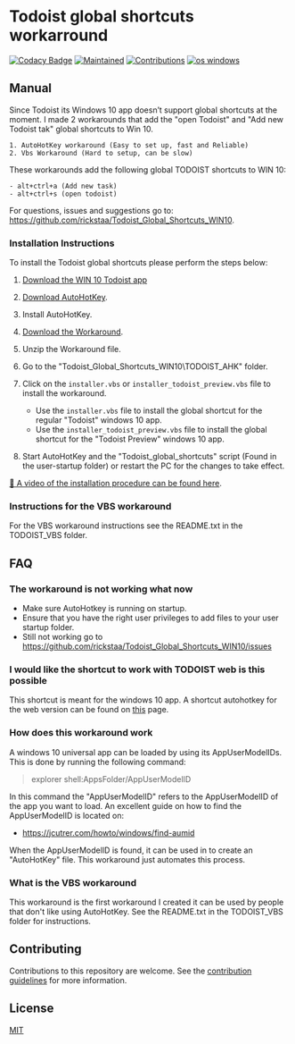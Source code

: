 # Todoist global shortcuts workarround

[![Codacy Badge](https://api.codacy.com/project/badge/Grade/e75853cacd46490a85cd32996479f160)](https://www.codacy.com/app/rickstaa/Todoist_Global_Shortcuts_WIN10?utm_source=github.com&utm_medium=referral&utm_content=rickstaa/Todoist_Global_Shortcuts_WIN10&utm_campaign=Badge_Grade)
[![Maintained](https://img.shields.io/badge/Maintained%3F-yes-green)](https://github.com/rickstaa/Todoist_Global_Shortcuts_WIN10/pulse)
[![Contributions](https://img.shields.io/badge/contributions-welcome-orange.svg)](contributing.md)
[![os windows](https://img.shields.io/badge/os-windows%2010-informational)](https://www.microsoft.com/en-us/p/todoist-to-do-list-and-task-manager/9nblggh1rl1k?activetab=pivot:overviewtab)

## Manual

Since Todoist its Windows 10 app doesn’t support global shortcuts at the moment. I made 2 workarounds that add the "open Todoist" and "Add new Todoist tak" global shortcuts to Win 10.

    1. AutoHotKey workaround (Easy to set up, fast and Reliable)
    2. Vbs Workaround (Hard to setup, can be slow)

These workarounds add the following global TODOIST shortcuts to WIN 10:

    - alt+ctrl+a (Add new task)
    - alt+ctrl+s (open todoist)

For questions, issues and suggestions go to: <https://github.com/rickstaa/Todoist_Global_Shortcuts_WIN10>.

### Installation Instructions

To install the Todoist global shortcuts please perform the steps below:

1.  [Download the WIN 10 Todoist app](https://www.microsoft.com/en-us/p/todoist-to-do-list-and-task-manager/9nblggh1rl1k?activetab=pivot:overviewtab)

2.  [Download AutoHotKey](https://autohotkey.com/).

3.  Install AutoHotKey.

4.  [Download the Workaround](https://github.com/rickstaa/Todoist_Global_Shortcuts_WIN10/archive/master.zip).

5.  Unzip the Workaround file.

6.  Go to the "Todoist_Global_Shortcuts_WIN10\\TODOIST_AHK" folder.

7.  Click on the `installer.vbs` or `installer_todoist_preview.vbs` file to install the workaround.
    -   Use the `installer.vbs` file to install the global shortcut for the regular "Todoist" windows 10 app.
    -   Use the `installer_todoist_preview.vbs` file to install the global shortcut for the "Todoist Preview" windows 10 app.

8. Start AutoHotKey and the "Todoist_global_shortcuts" script (Found in the user-startup folder) or restart the PC for the changes to take effect.

[🎥 A video of the installation procedure can be found here](https://youtu.be/ebrUnpQdHzI).

### Instructions for the VBS workaround

For the VBS workaround instructions see the README.txt in the TODOIST_VBS folder.

## FAQ

### The workaround is not working what now

-   Make sure AutoHotkey is running on startup.
-   Ensure that you have the right user privileges to add files to your user startup folder.
-   Still not working go to <https://github.com/rickstaa/Todoist_Global_Shortcuts_WIN10/issues>

### I would like the shortcut to work with TODOIST web is this possible

This shortcut is meant for the windows 10 app. A shortcut autohotkey for the web version can be found on [this](https://github.com/mgroat/Todoist-Global-Hotkey) page.

### How does this workaround work

A windows 10 universal app can be loaded by using its AppUserModelIDs. This is done by running the following command:

> explorer shell:AppsFolder/AppUserModelID

In this command the "AppUserModelID" refers to the AppUserModelID of the app you want to load. An excellent guide on how to find the AppUserModelID
is located on:

-   <https://jcutrer.com/howto/windows/find-aumid>

When the AppUserModelID is found, it can be used in to create an "AutoHotKey" file. This workaround just automates this process.

### What is the VBS workaround

This workaround is the first workaround I created it can be used by people that don't like using AutoHotKey. See the README.txt in the TODOIST_VBS folder for instructions.

## Contributing

Contributions to this repository are welcome. See the [contribution guidelines](contributing.md) for more information.

## License

[MIT](LICENSE)
